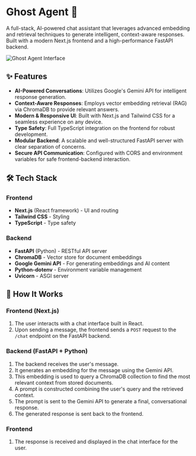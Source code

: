 # Ghost Agent 🤖

A full-stack, AI-powered chat assistant that leverages advanced embedding and retrieval techniques to generate intelligent, context-aware responses. Built with a modern Next.js frontend and a high-performance FastAPI backend.

![Ghost Agent Interface](https://github.com/user-attachments/assets/ad91f439-43e5-46ec-9c3c-77177361899a)

## ✨ Features

- **AI-Powered Conversations**: Utilizes Google's Gemini API for intelligent response generation.
- **Context-Aware Responses**: Employs vector embedding retrieval (RAG) via ChromaDB to provide relevant answers.
- **Modern & Responsive UI**: Built with Next.js and Tailwind CSS for a seamless experience on any device.
- **Type Safety**: Full TypeScript integration on the frontend for robust development.
- **Modular Backend**: A scalable and well-structured FastAPI server with clear separation of concerns.
- **Secure API Communication**: Configured with CORS and environment variables for safe frontend-backend interaction.

## 🛠️ Tech Stack

### Frontend
- **Next.js** (React framework) - UI and routing
- **Tailwind CSS** - Styling
- **TypeScript** - Type safety

### Backend
- **FastAPI** (Python) - RESTful API server
- **ChromaDB** - Vector store for document embeddings
- **Google Gemini API** - For generating embeddings and AI content
- **Python-dotenv** - Environment variable management
- **Uvicorn** - ASGI server

## 🚀 How It Works

### Frontend (Next.js)
1. The user interacts with a chat interface built in React.
2. Upon sending a message, the frontend sends a `POST` request to the `/chat` endpoint on the FastAPI backend.

### Backend (FastAPI + Python)
1. The backend receives the user's message.
2. It generates an embedding for the message using the Gemini API.
3. This embedding is used to query a ChromaDB collection to find the most relevant context from stored documents.
4. A prompt is constructed combining the user's query and the retrieved context.
5. The prompt is sent to the Gemini API to generate a final, conversational response.
6. The generated response is sent back to the frontend.

### Frontend
1. The response is received and displayed in the chat interface for the user.


